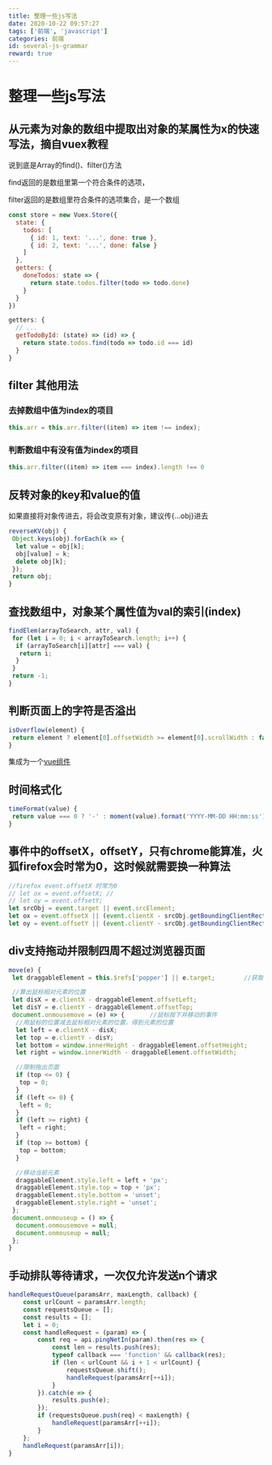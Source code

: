 ```yaml
---
title: 整理一些js写法
date: 2020-10-22 09:57:27
tags: ['前端', 'javascript']
categories: 前端
id: several-js-grammar
reward: true
---
```


# 整理一些js写法

## 从元素为对象的数组中提取出对象的某属性为x的快速写法，摘自vuex教程

说到底是Array的find()、filter()方法

find返回的是数组里第一个符合条件的选项，

filter返回的是数组里符合条件的选项集合，是一个数组

```js
const store = new Vuex.Store({
  state: {
    todos: [
      { id: 1, text: '...', done: true },
      { id: 2, text: '...', done: false }
    ]
  },
  getters: {
    doneTodos: state => {
      return state.todos.filter(todo => todo.done)
    }
  }
})

getters: {
  // ...
  getTodoById: (state) => (id) => {
    return state.todos.find(todo => todo.id === id)
  }
}
```

## filter 其他用法

### 去掉数组中值为index的项目

```javascript
this.arr = this.arr.filter((item) => item !== index);
```

### 判断数组中有没有值为index的项目

```javascript
this.arr.filter((item) => item === index).length !== 0
```

## 反转对象的key和value的值

如果直接将对象传进去，将会改变原有对象，建议传{...obj}进去

```javascript
reverseKV(obj) {
 Object.keys(obj).forEach(k => {
  let value = obj[k];
  obj[value] = k;
  delete obj[k];
 });
 return obj;
}
```

## 查找数组中，对象某个属性值为val的索引(index)

```javascript
findElem(arrayToSearch, attr, val) {
 for (let i = 0; i < arrayToSearch.length; i++) {
  if (arrayToSearch[i][attr] === val) {
   return i;
  }
 }
 return -1;
}
```

## 判断页面上的字符是否溢出

```javascript
isOverflow(element) {
 return element ? element[0].offsetWidth >= element[0].scrollWidth : false;
}
```

集成为一个[vue组件](/several-vue-grammar/#溢出自动显示tooltip的组件)

## 时间格式化

```javascript
timeFormat(value) {
 return value === 0 ? '-' : moment(value).format('YYYY-MM-DD HH:mm:ss');
}
```

## 事件中的offsetX，offsetY，只有chrome能算准，火狐firefox会时常为0，这时候就需要换一种算法

```javascript
//firefox event.offsetX 时常为0
// let ox = event.offsetX; //
// let oy = event.offsetY;
let srcObj = event.target || event.srcElement;
let ox = event.offsetX || (event.clientX - srcObj.getBoundingClientRect().left);
let oy = event.offsetY || (event.clientY - srcObj.getBoundingClientRect().top);
```

## div支持拖动并限制四周不超过浏览器页面

```javascript
move(e) {
 let draggableElement = this.$refs['popper'] || e.target;        //获取目标元素

 //算出鼠标相对元素的位置
 let disX = e.clientX - draggableElement.offsetLeft;
 let disY = e.clientY - draggableElement.offsetTop;
 document.onmousemove = (e) => {       //鼠标按下并移动的事件
  //用鼠标的位置减去鼠标相对元素的位置，得到元素的位置
  let left = e.clientX - disX;
  let top = e.clientY - disY;
  let bottom = window.innerHeight - draggableElement.offsetHeight;
  let right = window.innerWidth - draggableElement.offsetWidth;

  //限制拖出页面
  if (top <= 0) {
   top = 0;
  }
  if (left <= 0) {
   left = 0;
  }
  if (left >= right) {
   left = right;
  }
  if (top >= bottom) {
   top = bottom;
  }

  //移动当前元素
  draggableElement.style.left = left + 'px';
  draggableElement.style.top = top + 'px';
  draggableElement.style.bottom = 'unset';
  draggableElement.style.right = 'unset';
 };
 document.onmouseup = () => {
  document.onmousemove = null;
  document.onmouseup = null;
 };
}
```

## 手动排队等待请求，一次仅允许发送n个请求

```javascript
handleRequestQueue(paramsArr, maxLength, callback) {
    const urlCount = paramsArr.length;
    const requestsQueue = [];
    const results = [];
    let i = 0;
    const handleRequest = (param) => {
        const req = api.pingNetIn(param).then(res => {
            const len = results.push(res);
            typeof callback === 'function' && callback(res);
            if (len < urlCount && i + 1 < urlCount) {
                requestsQueue.shift();
                handleRequest(paramsArr[++i]);
            }
        }).catch(e => {
            results.push(e);
        });
        if (requestsQueue.push(req) < maxLength) {
            handleRequest(paramsArr[++i]);
        }
    };
    handleRequest(paramsArr[i]);
}
```

